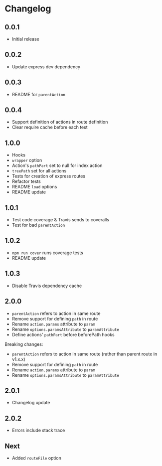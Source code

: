 # Changelog

## 0.0.1

* Initial release

## 0.0.2

* Update express dev dependency

## 0.0.3

* README for `parentAction`

## 0.0.4

* Support definition of actions in route definition
* Clear require cache before each test

## 1.0.0

* Hooks
* `wrapper` option
* Action's `pathPart` set to null for index action
* `treePath` set for all actions
* Tests for creation of express routes
* Refactor tests
* README `load` options
* README update

## 1.0.1

* Test code coverage & Travis sends to coveralls
* Test for bad `parentAction`

## 1.0.2

* `npm run cover` runs coverage tests
* README update

## 1.0.3

* Disable Travis dependency cache

## 2.0.0

* `parentAction` refers to action in same route
* Remove support for defining `path` in route
* Rename `action.params` attribute to `param`
* Rename `options.paramsAttribute` to `paramAttribute`
* Define actions' `pathPart` before beforePath hooks

Breaking changes:

* `parentAction` refers to action in same route (rather than parent route in v1.x.x)
* Remove support for defining `path` in route
* Rename `action.params` attribute to `param`
* Rename `options.paramsAttribute` to `paramAttribute`

## 2.0.1

* Changelog update

## 2.0.2

* Errors include stack trace

## Next

* Added `routeFile` option
